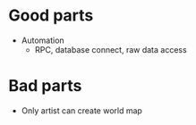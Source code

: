 # Good parts
  - Automation
    - RPC, database connect, raw data access

# Bad parts
  - Only artist can create world map
